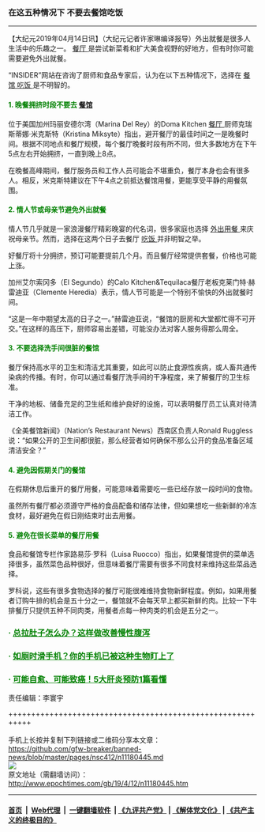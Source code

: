 ### 在这五种情况下 不要去餐馆吃饭
------------------------

<p>
 【大纪元2019年04月14日讯】（大纪元记者许家琳编译报导）外出就餐是很多人生活中的乐趣之一。
 <a href="http://www.epochtimes.com/gb/tag/%E9%A4%90%E5%8E%85.html">
  餐厅
 </a>
 是尝试新菜肴和扩大美食视野的好地方，但有时你可能需要避免外出就餐。
</p>
<p>
 “INSIDER”网站在咨询了厨师和食品专家后，认为在以下五种情况下，选择在
 <a href="http://www.epochtimes.com/gb/tag/%E9%A4%90%E9%A6%86.html">
  餐馆
 </a>
 <a href="http://www.epochtimes.com/gb/tag/%E5%90%83%E9%A5%AD.html">
  吃饭
 </a>
 是不明智的。
</p>
<h4>
 <span style="color: #008000;">
  1. 晚餐拥挤时段不要去
  <a href="http://www.epochtimes.com/gb/tag/%E9%A4%90%E9%A6%86.html">
   餐馆
  </a>
 </span>
</h4>
<p>
 位于美国加州玛丽安德尔湾（Marina Del Rey）的Doma Kitchen
 <a href="http://www.epochtimes.com/gb/tag/%E9%A4%90%E5%8E%85.html">
  餐厅
 </a>
 厨师克瑞斯蒂娜·米克斯特（Kristina Miksyte）指出，避开餐厅的最佳时间之一是晚餐时间。根据不同地点和餐厅规模，每个餐厅晚餐时段有所不同，但大多数地方在下午5点左右开始拥挤，一直到晚上8点。
</p>
<p>
 在晚餐高峰期间，餐厅服务员和工作人员可能会不堪重负，餐厅本身也会有很多人。相反，米克斯特建议在下午4点之前抵达餐馆用餐，更能享受平静的用餐氛围。
</p>
<h4>
 <span style="color: #008000;">
  2. 情人节或母亲节避免外出就餐
 </span>
</h4>
<p>
 情人节几乎就是一家浪漫餐厅精彩晚宴的代名词，很多家庭也选择
 <a href="http://www.epochtimes.com/gb/tag/%E5%A4%96%E5%87%BA%E7%94%A8%E9%A4%90.html">
  外出用餐
 </a>
 来庆祝母亲节。然而，选择在这两个日子去餐厅
 <a href="http://www.epochtimes.com/gb/tag/%E5%90%83%E9%A5%AD.html">
  吃饭
 </a>
 并非明智之举。
</p>
<p>
 好餐厅将十分拥挤，预订可能要提前几个月。而且餐厅经常提供套餐，价格也可能上涨。
</p>
<p>
 加州艾尔索冈多（El Segundo）的Calo Kitchen&amp;Tequilaca餐厅老板克莱门特·赫雷迪亚（Clemente Heredia）表示，情人节可能是一个特别不愉快的外出就餐时间。
</p>
<p>
 “这是一年中期望太高的日子之一。”赫雷迪亚说，“餐馆的厨房和大堂都忙得不可开交。”在这样的高压下，厨师容易出差错，可能没办法对客人服务得那么周全。
</p>
<h4>
 <span style="color: #008000;">
  3. 不要选择洗手间很脏的餐馆
 </span>
</h4>
<p>
 餐厅保持高水平的卫生和清洁尤其重要，如此可以防止食源性疾病，或人畜共通传染病的传播。有时，你可以通过看餐厅洗手间的干净程度，来了解餐厅的卫生标准。
</p>
<p>
 干净的地板、储备充足的卫生纸和维护良好的设施，可以表明餐厅员工认真对待清洁工作。
</p>
<p>
 《全美餐馆新闻》（Nation’s Restaurant News）西南区负责人Ronald Ruggless说：“如果公开的卫生间都很脏，那么经营者如何确保不那么公开的食品准备区域清洁安全？”
</p>
<h4>
 <span style="color: #008000;">
  4. 避免因假期关门的餐馆
 </span>
</h4>
<p>
 在假期休息后重开的餐厅用餐，可能意味着需要吃一些已经存放一段时间的食物。
</p>
<p>
 虽然所有餐厅都必须遵守严格的食品配备和储存法律，但如果想吃一些新鲜的冷冻食材，最好避免在假日刚结束时出去用餐。
</p>
<h4>
 <span style="color: #008000;">
  5. 避免在很长菜单的餐厅用餐
 </span>
</h4>
<p>
 食品和餐馆专栏作家路易莎·罗科（Luisa Ruocco）指出，如果餐馆提供的菜单选择很多，虽然菜色品种很好，但意味着餐厅需要有很多不同食材来维持这些菜品选择。
</p>
<p>
 罗科说，这些有很多食物选择的餐厅可能很难维持食物新鲜程度。例如，如果用餐者订购牛排的机会是五十分之一，餐馆就不会每天早上都买新鲜的肉。比较一下牛排餐厅只提供五种不同肉类，用餐者点每一种肉类的机会是五分之一。
</p>
<h3>
 <span style="color: #008000;">
  ·
  <a href="http://www.epochtimes.com/gb/13/12/5/n4026989.htm" rel="noopener noreferrer" style="color: #008000;" target="_blank">
   总拉肚子怎么办？这样做改善慢性腹泻
  </a>
 </span>
</h3>
<h3>
 <span style="color: #008000;">
  ·
  <a href="http://www.epochtimes.com/gb/18/3/6/n10194326.htm" rel="noopener noreferrer" style="color: #008000;" target="_blank">
   如厕时滑手机？你的手机已被这种生物盯上了
  </a>
 </span>
</h3>
<h3>
 <span style="color: #008000;">
  ·
  <a href="http://www.epochtimes.com/gb/18/8/17/n10647361.htm" rel="noopener noreferrer" style="color: #008000;" target="_blank">
   可能自愈、可能致癌！5大肝炎预防1篇看懂
  </a>
 </span>
</h3>
<p>
 责任编辑：李寰宇
</p>

+++++++++++++++++++++++++++++++++++++++++++++++++++++++++++<br/><br/>
手机上长按并复制下列链接或二维码分享本文章：<br/>
https://github.com/gfw-breaker/banned-news/blob/master/pages/nsc412/n11180445.md <br/>
<a href='https://github.com/gfw-breaker/banned-news/blob/master/pages/nsc412/n11180445.md'><img src='https://github.com/gfw-breaker/banned-news/blob/master/pages/nsc412/n11180445.md.png'/></a> <br/>
原文地址（需翻墙访问）：http://www.epochtimes.com/gb/19/4/12/n11180445.htm


------------------------
#### [首页](https://github.com/gfw-breaker/banned-news/blob/master/README.md) &nbsp;|&nbsp; [Web代理](https://github.com/labour-camp/helloworld) &nbsp;|&nbsp; [一键翻墙软件](https://github.com/gfw-breaker/nogfw/blob/master/README.md) &nbsp;| [《九评共产党》](https://github.com/gfw-breaker/9ping.md/blob/master/README.md#九评之一评共产党是什么) | [《解体党文化》](https://github.com/gfw-breaker/jtdwh.md/blob/master/README.md) | [《共产主义的终极目的》](https://github.com/gfw-breaker/gczydzjmd.md/blob/master/README.md)

